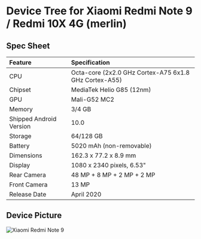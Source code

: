 # Device Tree for Xiaomi Redmi Note 9 / Redmi 10X 4G (merlin)

## Spec Sheet

| Feature                 | Specification                                         |
| :---------------------- | :--------------------------------                     |
| CPU                     | Octa-core (2x2.0 GHz Cortex-A75 6x1.8 GHz Cortex-A55) |
| Chipset                 | MediaTek Helio G85 (12nm)                             |
| GPU                     | Mali-G52 MC2                                          |
| Memory                  | 3/4 GB                                                |
| Shipped Android Version | 10.0                                                  |
| Storage                 | 64/128 GB                                             |
| Battery                 | 5020 mAh (non-removable)                              |
| Dimensions              | 162.3 x 77.2 x 8.9 mm                                 |
| Display                 | 1080 x 2340 pixels, 6.53"                             |
| Rear Camera             | 48 MP + 8 MP + 2 MP + 2 MP                            |
| Front Camera            | 13 MP                                                 |
| Release Date            | April 2020                                            |

## Device Picture
![Xiaomi Redmi Note 9](https://www.google.com/url?sa=i&url=https%3A%2F%2Fwww.mi.com%2Fuk%2Fredmi-note-9%2F&psig=AOvVaw1UXIz71zlAq5BDj0zCO2EP&ust=1604147910441000&source=images&cd=vfe&ved=0CAIQjRxqFwoTCLj28uSq3OwCFQAAAAAdAAAAABAF)
